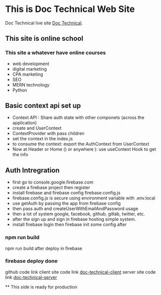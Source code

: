 # This is Doc Technical Web Site

Doc Technical live site [Doc Technical](https://doc-technical-client.web.app/).

## This site is online school
### This site a whatever have online courses
* web development
* digital marketing
* CPA marketing
* SEO
* MERN technology
* Python
## Basic context api set up
* Context API : Share auth state with other componets (across the application)
* create and UserContext 
* ContextProvider with pass children
* set the context in the index.js
* to consume the context: export the AuthContext from UserContext
* Now at Header or Home () or anywhere ): use useContext Hook to get the info

## Auth Intregration
* first go to console.google.firebase.com 
* create a firebase project then register
* install firebase and firebase config firebase.config.js
* firebase.config.js is secure using environment variable with .env.local 
* use getAuth by passing the app from firebase config
* then pass auth and createUserWithEmailAndPassword usage
* then a lot of system google, facebook, github, gitlab, twitter, etc.
* after the sign up and sign in firebase hosting simple system.
* install firebase login then firebase init some config after 
### npm run build
npm run build after deploy in firebase
### firebase deploy done

github code link 
client site code link [doc-technical-client](https://github.com/programming-hero-web-course1/b610-learning-platform-client-side-masudwebdeveloper)
server site code link [doc-technical-server](https://github.com/programming-hero-web-course1/b610-lerning-platform-server-side-masudwebdeveloper)

** This side is ready for production
